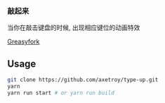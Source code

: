 ### 敲起来

当你在敲击键盘的时候, 出现相应键位的动画特效

[Greasyfork](https://greasyfork.org/zh-CN/scripts/26160)

## Usage

```bash
git clone https://github.com/axetroy/type-up.git
yarn
yarn run start # or yarn run build
```